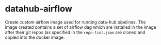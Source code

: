 # datahub-airflow
Create custom airflow image used for running data-hub pipelines.
The image created contains a set of airflow dag which are installed in the image after their git repos (as specified in the `repo-list.json` are cloned and copied into the docker image.

